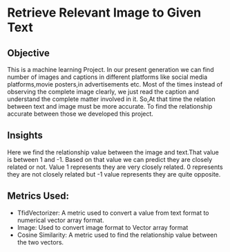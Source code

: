 # Retrieve Relevant Image to Given Text

## Objective
  This is a machine learning Project. In our present generation we can find number of images and captions in different platforms like social media platforms,movie posters,in advertisements etc.
Most of the times instead of observing the complete image clearly, we just read the caption and understand the complete matter involved in it.
So,At that time the relation between text and image must be more accurate. To find the relationship accurate between those we developed this project.

## Insights
  Here we find the relationship value between the image and text.That value is between 1 and -1. Based on that value we can predict they are closely related or not. Value 1 represents they are very closely related.
  0 represents they are not closely related but -1 value represents they are quite opposite.

## Metrics Used:
* TfidVectorizer: A metric used to convert a value from text format to numerical vector array format.
* Image: Used to convert image format to Vector array format
* Cosine Similarity: A metric used to find the relationship value between the two vectors.
